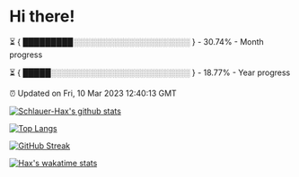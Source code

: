 # Hi there!

⏳ { █████████░░░░░░░░░░░░░░░░░░░░░ } - 30.74% - Month progress

⏳ { █████░░░░░░░░░░░░░░░░░░░░░░░░░ } - 18.77% - Year progress

⏰ Updated on Fri, 10 Mar 2023 12:40:13 GMT


[![Schlauer-Hax's github stats](https://github-readme-stats.vercel.app/api?username=Schlauer-Hax&show_icons=true&theme=dark&count_private=true)](https://github.com/Schlauer-Hax)


[![Top Langs](https://github-readme-stats.vercel.app/api/top-langs/?username=Schlauer-Hax&layout=compact&theme=dark)](https://github.com/Schlauer-Hax?tab=repositories)

[![GitHub Streak](https://streak-stats.demolab.com?user=Schlauer-Hax&theme=dark)](https://git.io/streak-stats)

[![Hax's wakatime stats](https://github-readme-stats.vercel.app/api/wakatime?username=Hax&theme=dark)](https://wakatime.com/@Hax)

